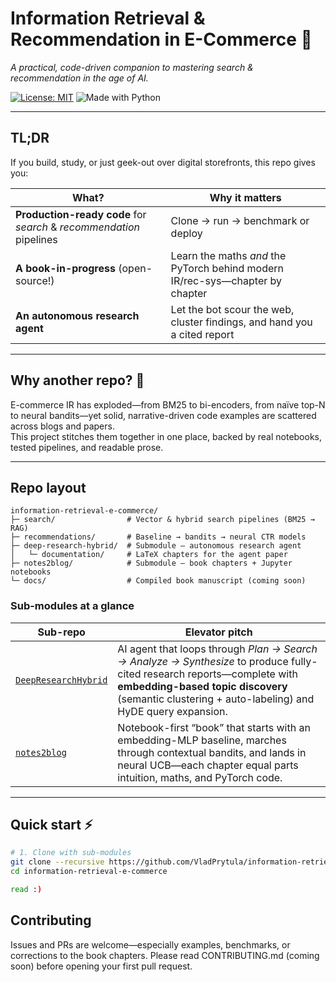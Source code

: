 # Information Retrieval & Recommendation in E-Commerce 🚀
*A practical, code-driven companion to mastering search & recommendation in the age of AI.*

[![License: MIT](https://img.shields.io/badge/License-MIT-green.svg)](LICENSE)
![Made with Python](https://img.shields.io/badge/Made%20with-Python-blue.svg)

---

## TL;DR

If you build, study, or just geek-out over digital storefronts, this repo gives you:

| What? | Why it matters |
|-------|----------------|
| **Production-ready code** for *search* & *recommendation* pipelines | Clone → run → benchmark or deploy |
| **A book-in-progress** (open-source!) | Learn the maths *and* the PyTorch behind modern IR/rec-sys—chapter by chapter |
| **An autonomous research agent** | Let the bot scour the web, cluster findings, and hand you a cited report |

---

## Why another repo? 🤔

E-commerce IR has exploded—from BM25 to bi-encoders, from naïve top-N to neural bandits—yet solid, narrative-driven code examples are scattered across blogs and papers.  
This project stitches them together in one place, backed by real notebooks, tested pipelines, and readable prose.

---

## Repo layout
```
information-retrieval-e-commerce/
├─ search/                # Vector & hybrid search pipelines (BM25 → RAG)
├─ recommendations/       # Baseline → bandits → neural CTR models
├─ deep-research-hybrid/  # Submodule – autonomous research agent
│   └─ documentation/     # LaTeX chapters for the agent paper
├─ notes2blog/            # Submodule – book chapters + Jupyter notebooks
└─ docs/                  # Compiled book manuscript (coming soon)
```
### Sub-modules at a glance

| Sub-repo | Elevator pitch |
|----------|----------------|
| [`DeepResearchHybrid`](https://github.com/VladPrytula/DeepResearchHybrid) | AI agent that loops through *Plan → Search → Analyze → Synthesize* to produce fully-cited research reports—complete with **embedding-based topic discovery** (semantic clustering + auto-labeling) and HyDE query expansion. |
| [`notes2blog`](https://github.com/VladPrytula/notes2blog) | Notebook-first “book” that starts with an embedding-MLP baseline, marches through contextual bandits, and lands in neural UCB—each chapter equal parts intuition, maths, and PyTorch code. |


---

## Quick start ⚡

```bash
# 1. Clone with sub-modules
git clone --recursive https://github.com/VladPrytula/information-retrieval-e-commerce.git
cd information-retrieval-e-commerce

read :)
```


## Contributing 

Issues and PRs are welcome—especially examples, benchmarks, or corrections to the book chapters.
Please read CONTRIBUTING.md (coming soon) before opening your first pull request.
